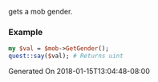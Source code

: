 gets a mob gender.
### Example

```perl
my $val = $mob->GetGender();
quest::say($val); # Returns uint
```


Generated On 2018-01-15T13:04:48-08:00
